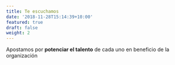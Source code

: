```yaml
---
title: Te escuchamos
date: '2018-11-28T15:14:39+10:00'
featured: true
draft: false
weight: 2
---
```

Apostamos por **potenciar el talento** de cada uno en beneficio de la organización
